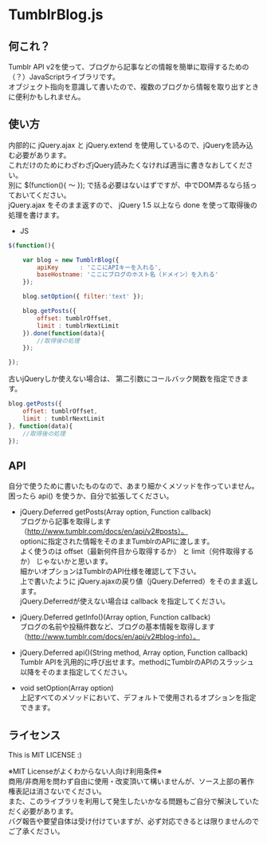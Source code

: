 TumblrBlog.js
=============

何これ？
--------
Tumblr API v2を使って、ブログから記事などの情報を簡単に取得するための（？）JavaScriptライブラリです。<br>
オブジェクト指向を意識して書いたので、複数のブログから情報を取り出すときに便利かもしれません。<br>


使い方
------
内部的に jQuery.ajax と jQuery.extend を使用しているので、jQueryを読み込む必要があります。<br>
これだけのためにわざわざjQuery読みたくなければ適当に書きなおしてください。<br>
別に $(function(){ 〜 }); で括る必要はないはずですが、中でDOM弄るなら括っておいてください。<br>
jQuery.ajax をそのまま返すので、 jQuery 1.5 以上なら done を使って取得後の処理を書けます。

* JS<br>
```javascript
$(function(){

	var blog = new TumblrBlog({
		apiKey      : 'ここにAPIキーを入れる',
		baseHostname: 'ここにブログのホスト名（ドメイン）を入れる'
	});

	blog.setOption({ filter:'text' });

	blog.getPosts({
		offset: tumblrOffset,
		limit : tumblrNextLimit
	}).done(function(data){
		//取得後の処理
	});

});
```

古いjQueryしか使えない場合は、 第二引数にコールバック関数を指定できます。

```javascript
blog.getPosts({
	offset: tumblrOffset,
	limit : tumblrNextLimit
}, function(data){
	//取得後の処理
});
```


API
---
自分で使うために書いたものなので、あまり細かくメソッドを作っていません。<br>
困ったら api() を使うか、自分で拡張してください。

* jQuery.Deferred getPosts(Array option, Function callback)<br>
  ブログから記事を取得します（http://www.tumblr.com/docs/en/api/v2#posts）。<br>
  optionに指定された情報をそのままTumblrのAPIに渡します。<br>
  よく使うのは offset（最新何件目から取得するか） と limit（何件取得するか） じゃないかと思います。<br>
  細かいオプションはTumblrのAPI仕様を確認して下さい。<br>
  上で書いたように jQuery.ajaxの戻り値（jQuery.Deferred）をそのまま返します。<br>
  jQuery.Deferredが使えない場合は callback を指定してください。

* jQuery.Deferred getInfo()(Array option, Function callback)<br>
  ブログの名前や投稿件数など、ブログの基本情報を取得します（http://www.tumblr.com/docs/en/api/v2#blog-info）。

* jQuery.Deferred api()(String method, Array option, Function callback)<br>
  Tumblr APIを汎用的に呼び出せます。methodにTumblrのAPIのスラッシュ以降をそのまま指定してください。

* void setOption(Array option)<br>
  上記すべてのメソッドにおいて、デフォルトで使用されるオプションを指定できます。


ライセンス
----------
This is MIT LICENSE :)

※MIT Licenseがよくわからない人向け利用条件※<br>
商用/非商用を問わず自由に使用・改変頂いて構いませんが、ソース上部の著作権表記は消さないでください。<br>
また、このライブラリを利用して発生したいかなる問題もご自分で解決していただく必要があります。<br>
バグ報告や要望自体は受け付けていますが、必ず対応できるとは限りませんのでご了承ください。
